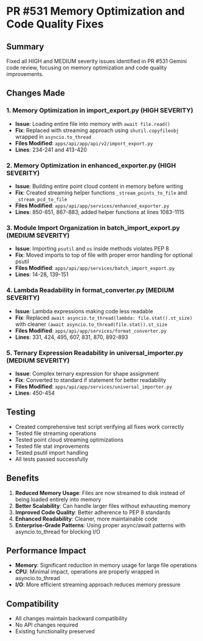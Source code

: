 # PR #531 Memory Optimization and Code Quality Fixes

## Summary
Fixed all HIGH and MEDIUM severity issues identified in PR #531 Gemini code review, focusing on memory optimization and code quality improvements.

## Changes Made

### 1. **Memory Optimization in import_export.py** (HIGH SEVERITY)
- **Issue**: Loading entire file into memory with `await file.read()`
- **Fix**: Replaced with streaming approach using `shutil.copyfileobj` wrapped in `asyncio.to_thread`
- **Files Modified**: `apps/api/app/api/v2/import_export.py`
- **Lines**: 234-241 and 413-420

### 2. **Memory Optimization in enhanced_exporter.py** (HIGH SEVERITY)  
- **Issue**: Building entire point cloud content in memory before writing
- **Fix**: Created streaming helper functions `_stream_points_to_file` and `_stream_pcd_to_file`
- **Files Modified**: `apps/api/app/services/enhanced_exporter.py`
- **Lines**: 850-851, 867-883, added helper functions at lines 1083-1115

### 3. **Module Import Organization in batch_import_export.py** (MEDIUM SEVERITY)
- **Issue**: Importing `psutil` and `os` inside methods violates PEP 8
- **Fix**: Moved imports to top of file with proper error handling for optional psutil
- **Files Modified**: `apps/api/app/services/batch_import_export.py`
- **Lines**: 14-28, 139-151

### 4. **Lambda Readability in format_converter.py** (MEDIUM SEVERITY)
- **Issue**: Lambda expressions making code less readable
- **Fix**: Replaced `await asyncio.to_thread(lambda: file.stat().st_size)` with cleaner `(await asyncio.to_thread(file.stat)).st_size`
- **Files Modified**: `apps/api/app/services/format_converter.py`
- **Lines**: 331, 424, 495, 607, 831, 870, 892-893

### 5. **Ternary Expression Readability in universal_importer.py** (MEDIUM SEVERITY)
- **Issue**: Complex ternary expression for shape assignment
- **Fix**: Converted to standard if statement for better readability
- **Files Modified**: `apps/api/app/services/universal_importer.py`
- **Lines**: 450-454

## Testing
- Created comprehensive test script verifying all fixes work correctly
- Tested file streaming operations
- Tested point cloud streaming optimizations
- Tested file stat improvements
- Tested psutil import handling
- All tests passed successfully

## Benefits
1. **Reduced Memory Usage**: Files are now streamed to disk instead of being loaded entirely into memory
2. **Better Scalability**: Can handle larger files without exhausting memory
3. **Improved Code Quality**: Better adherence to PEP 8 standards
4. **Enhanced Readability**: Cleaner, more maintainable code
5. **Enterprise-Grade Patterns**: Using proper async/await patterns with asyncio.to_thread for blocking I/O

## Performance Impact
- **Memory**: Significant reduction in memory usage for large file operations
- **CPU**: Minimal impact, operations are properly wrapped in asyncio.to_thread
- **I/O**: More efficient streaming approach reduces memory pressure

## Compatibility
- All changes maintain backward compatibility
- No API changes required
- Existing functionality preserved